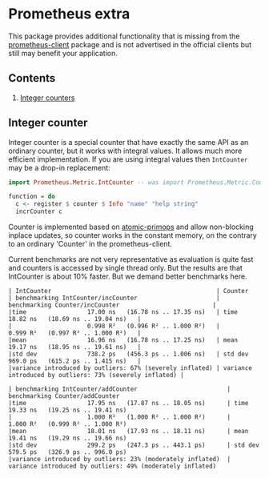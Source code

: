 # Prometheus extra

This package provides additional functionality that is missing from the
[prometheus-client](https://github.com/qnikst/prometheus-client) package
and is not advertised in the official clients but still may benefit your
application.

## Contents

1. <a href="#integer-counter">Integer counters</a>

## <a id="integer-counter"> Integer counter</a>

Integer counter is a special counter that have exactly the same API as an
ordinary counter, but it works with integral values. It allows much more
efficient implementation. If you are using integral values then `IntCounter`
may be a drop-in replacement:

```haskell
import Prometheus.Metric.IntCounter -- was import Prometheus.Metric.Counter

function = do
  c <- register $ counter $ Info "name" "help string"
  incrCounter c
```

Counter is implemented based on [atomic-primops](https://hackage.haskell.org/package/atomic-primops)
and allow non-blocking inplace updates, so counter works in the constant
memory, on the contrary to an ordinary 'Counter' in the prometheus-client.


Current benchmarks are not very representative as evaluation is quite fast
and counters is accessed by single thread only. But the results are that
IntCounter is about 10% faster. But we demand better benchmarks here.

```
| IntCounter                                              | Counter
| benchmarking IntCounter/incCounter                      | benchmarking Counter/incCounter                          |
|time                 17.00 ns   (16.78 ns .. 17.35 ns)   | time                 18.82 ns   (18.69 ns .. 19.04 ns)   |
|                     0.998 R²   (0.996 R² .. 1.000 R²)   |                      0.999 R²   (0.997 R² .. 1.000 R²)   |
|mean                 16.96 ns   (16.78 ns .. 17.25 ns)   | mean                 19.17 ns   (18.95 ns .. 19.61 ns)   |
|std dev              738.2 ps   (456.3 ps .. 1.006 ns)   | std dev              969.0 ps   (615.2 ps .. 1.415 ns)   |
|variance introduced by outliers: 67% (severely inflated) | variance introduced by outliers: 73% (severely inflated) |
```

```
| benchmarking IntCounter/addCounter                         | benchmarking Counter/addCounter
|time                 17.95 ns   (17.87 ns .. 18.05 ns)      | time                 19.33 ns   (19.25 ns .. 19.41 ns)
|                     1.000 R²   (1.000 R² .. 1.000 R²)      |                      1.000 R²   (0.999 R² .. 1.000 R²)
|mean                 18.01 ns   (17.93 ns .. 18.11 ns)      | mean                 19.41 ns   (19.29 ns .. 19.66 ns)
|std dev              299.2 ps   (247.3 ps .. 443.1 ps)      | std dev              579.5 ps   (326.9 ps .. 996.0 ps)
|variance introduced by outliers: 23% (moderately inflated)  | variance introduced by outliers: 49% (moderately inflated)
```

